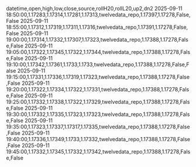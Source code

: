 datetime,open,high,low,close,source,rollH20,rollL20,up2,dn2
2025-09-11 18:50:00,1.17283,1.17314,1.17281,1.17313,twelvedata_repo,1.17397,1.17278,False,False
2025-09-11 18:55:00,1.17312,1.17319,1.17311,1.17316,twelvedata_repo,1.17391,1.17278,False,False
2025-09-11 19:00:00,1.17314,1.17332,1.17307,1.17323,twelvedata_repo,1.17388,1.17278,False,False
2025-09-11 19:05:00,1.17322,1.17345,1.17322,1.17344,twelvedata_repo,1.17388,1.17278,False,False
2025-09-11 19:10:00,1.17342,1.17361,1.1733,1.1733,twelvedata_repo,1.17388,1.17278,False,False
2025-09-11 19:15:00,1.17331,1.17336,1.17319,1.17323,twelvedata_repo,1.17388,1.17278,False,False
2025-09-11 19:20:00,1.17322,1.17334,1.17322,1.17331,twelvedata_repo,1.17388,1.17278,False,False
2025-09-11 19:25:00,1.17332,1.17338,1.17322,1.17329,twelvedata_repo,1.17388,1.17278,False,False
2025-09-11 19:30:00,1.17332,1.17335,1.17323,1.17323,twelvedata_repo,1.17388,1.17278,False,False
2025-09-11 19:35:00,1.17323,1.17337,1.17317,1.17335,twelvedata_repo,1.17388,1.17278,False,False
2025-09-11 19:40:00,1.17336,1.17349,1.1733,1.17332,twelvedata_repo,1.17388,1.17278,False,False
2025-09-11 19:45:00,1.17332,1.17345,1.17332,1.17342,twelvedata_repo,1.17388,1.17278,False,False
